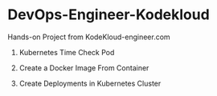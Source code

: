 # DevOps-Engineer-Kodekloud
Hands-on Project from KodeKloud-engineer.com

1. Kubernetes Time Check Pod

2. Create a Docker Image From Container

3. Create Deployments in Kubernetes Cluster
